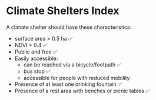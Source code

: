 # Climate Shelters Index
A climate shelter should have these characteristics:
- surface area > 0.5 ha ✅
- NDVI > 0.4 ✅
- Public and free ✅
- Easily accessible:
  - can be reached via a bicycle/footpath ✅
  - bus stop ✅
  - accessible for people with reduced mobility
- Presence of at least one drinking fountain ✅
- Presence of a rest area with benches or picnic tables ✅

